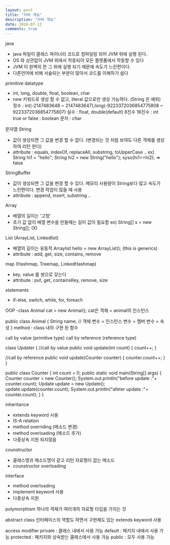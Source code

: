 ```yaml
---
layout: post
title: "자바 개요"
description: "자바 개요"
date: 2018-07-12
comments: true
---
```


java
- java 파일이 클래스 파이너리 코드로 컴파일링 되어 JVM 위에 실행 된다.
- OS 와 상관없이 JVM 위에서 작동되어 모든 플랫폼에서 작동할 수 있다
- JVM 이 완벽히 뜬 그 위에 실행 되기 때문에 속도가 느린편이다.
- 다른언어에 비해 서술되는 부분이 많아서 코드를 이해하기 쉽다

primitive datatype
- int, long, double, float, boolean, char
- new 키워드로 생성 할 수 없고, literal 값으로만 생성 가능하다. (String 은 예외)
정수 : int(-2147483648 ~ 2147483647),long(-9223372036854775808 ~ 9223372036854775807)
실수 : float, double(default)
8진수 16진수 : int
true or false : boolean
문자 :  char

문자열
String 
- 값이 생성되면 그 값을 변경 할 수 없다. (변경되는 것 처럼 보여도 다른 객체를 생성하여 리턴 한다)
- attribute : equals, indexOf, replaceAll, substring, toUpperCase .. 
ex) 
String hi1 = "hello";
String hi2 = new String("hello");
syso(hi1==hi2); => false

StringBuffer 
- 값이 생성되면 그 값을 변경 할 수 있다. 메모리 사용량이 String보다 많고 속도가 느린편이다. 변경 작업이 많을 때 사용
- attribute : append, insert, substring ..

Array
- 배열의 길이는 '고정'
- 초기 값 없이 배열 변수을 만들때는 길이 값이 필요함
ex) String[] s = new String[]; (X)

List (ArrayList, Linkedlist)
- 배열의 길이는 유동적
Arraylist<String> hello = new ArrayList<String>(); (this is generics)
- attribute : add, get, size, contains, remove

map (Hashmap, Treemap, LinkedHashmap)
- key, value 를 쌍으로 갖는다
- attribute : put, get, containsKey, remove, size

statements
- if-else, switch, while, for, foreach 

OOP
-class
Animal cat = new Animal();
cat은 객체 = animal의 인스턴스

public class Animal {
  String name; // 객체 변수 = 인스턴스 변수 = 멤버 변수 = 속성
}
method : class 내의 구현 된 함수

call by value (primitive type)
call by reference (reference type)

class Updater {
  //call by value
  public void update(int count) {
    count++;
  }
  
  //call by reference
  public void update(Counter counter) {
    counter.count++;
  }
}

public class Counter {
  int count = 0;
  public static void main(String[] args) {
    Counter counter = new Counter();
    System.out.println("before update :"+ counter.count);
    Update update = new Update();
    update.update(counter.count);
    System.out.println("afeter update :"+ counter.count);
  }
}

inheritance
- extends keyword 사용
- IS-A relation
- method overriding (메소드 변경)
- method overloading (메소드 추가)
- 다중상속 지원 되지않음

counstructor
- 클래스명과 메소드명이 같고 리턴 자료형이 없는 메소드
- counstructor overloading

interface
- method overloading
- implement keyword 사용
- 다중상속 지원

polymorphism
하나의 객체가 여러개의 자료형 타입을 가지는 것

abstract class 인터페이스의 역할도 하면서 구현체도 있는
extends keyword 사용


access modifier
private : 클래스 내에서 사용 가능 
default : 패키지 내에서 사용 가능
protected : 패키지와 상속받는 클래스에서 사용 가능
public : 모두 사용 가능
